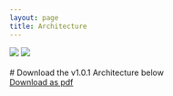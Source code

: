 ```yaml
---
layout: page
title: Architecture
---
```




  
  


  
  <div class="feature">
  
 
<img src="/jkylTest/img/RosterNet Architecturev1.0.svg" class="diagrom-img-sec">

<img src="/jkylTest/img/RosterNet Architecturev1.0_.svg" class="diagrom-img-sec">
 
  </div>
  
 
 <div id="header-btns">
 <br/>
  # Download the v1.0.1 Architecture below 
 <br/>
    <a id="header-btn-right" class="btn" href="{{ site.baseurl }}/example">Download as pdf</a>
  </div>
  
  

<br/>


